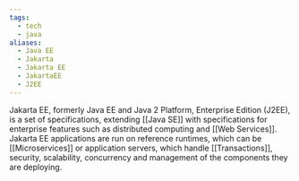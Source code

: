 ```yaml
---
tags:
  - tech
  - java
aliases:
  - Java EE
  - Jakarta
  - Jakarta EE
  - JakartaEE
  - J2EE
---
```

Jakarta EE, formerly Java EE and Java 2 Platform, Enterprise Edition (J2EE), is a set of specifications, extending [[Java SE]] with specifications for enterprise features such as distributed computing and [[Web Services]]. 
Jakarta EE applications are run on reference runtimes, which can be [[Microservices]] or application servers, which handle [[Transactions]], security, scalability, concurrency and management of the components they are deploying.